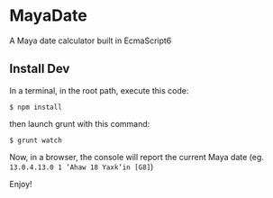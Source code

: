 # MayaDate
A Maya date calculator built in EcmaScript6

## Install Dev
In a terminal, in the root path, execute this code:
``` shell
$ npm install
```
then launch grunt with this command:
``` shell
$ grunt watch
```

Now, in a browser, the console will report the current Maya date (eg. `13.0.4.13.0 1 ’Ahaw 18 Yaxk’in [G8]`)

Enjoy!
